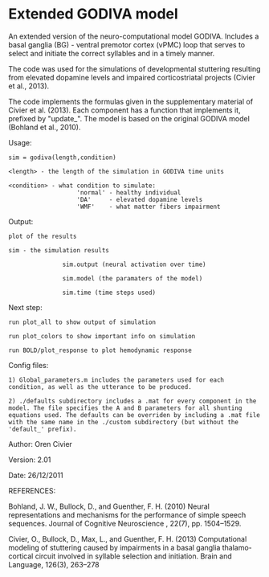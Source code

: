 #  Extended GODIVA model

An extended version of the neuro-computational model GODIVA. Includes a basal ganglia (BG) - ventral premotor cortex (vPMC) loop that serves to select and initiate the correct syllables and in a timely manner.

The code was used for the simulations of developmental stuttering resulting from elevated dopamine levels and impaired corticostriatal  projects (Civier et al., 2013).

The code implements the formulas given in the supplementary material of Civier et al. (2013). Each component has a function that implements it,  prefixed by "update_". The model is based on the original GODIVA model (Bohland et al., 2010).

Usage: 

	sim = godiva(length,condition)

	<length> - the length of the simulation in GODIVA time units
	
	<condition> - what condition to simulate:
                       'normal' - healthy individual
                       'DA'     - elevated dopamine levels
                       'WMF'    - what matter fibers impairment

  Output: 
  
  	plot of the results
          
	sim - the simulation results
	  
                   sim.output (neural activation over time)
		   
                   sim.model (the paramaters of the model)
		   
                   sim.time (time steps used)

  Next step: 
  
	run plot_all to show output of simulation
  
  	run plot_colors to show important info on simulation
	 
	run BOLD/plot_response to plot hemodynamic response

  Config files: 
			
	1) Global_parameters.m includes the parameters used for each condition, as well as the utterance to be produced.

	2) ./defaults subdirectory includes a .mat for every component in the model. The file specifies the A and B parameters for all shunting equations used. The defaults can be overriden by including a .mat file with the same name in the ./custom subdirectory (but without the 'default_' prefix).

Author: Oren Civier

Version: 2.01

Date: 26/12/2011

REFERENCES:
  
Bohland, J. W., Bullock, D., and Guenther, F. H. (2010) Neural representations and mechanisms for the performance of simple speech sequences. Journal of Cognitive Neuroscience , 22(7), pp. 1504–1529.

Civier, O., Bullock, D., Max, L., and Guenther, F. H. (2013) Computational modeling of stuttering caused by impairments in a basal ganglia thalamo-cortical circuit involved in syllable selection and initiation. Brain and Language, 126(3), 263–278

